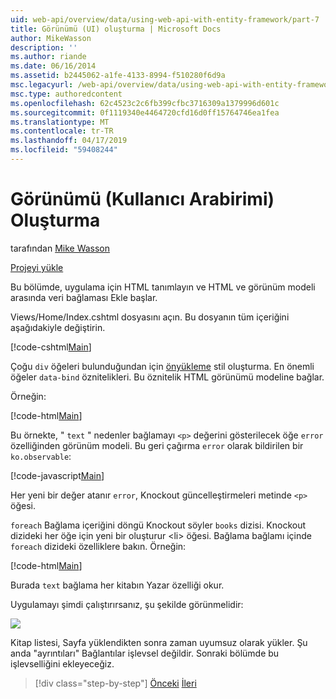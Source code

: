```yaml
---
uid: web-api/overview/data/using-web-api-with-entity-framework/part-7
title: Görünümü (UI) oluşturma | Microsoft Docs
author: MikeWasson
description: ''
ms.author: riande
ms.date: 06/16/2014
ms.assetid: b2445062-a1fe-4133-8994-f510280f6d9a
msc.legacyurl: /web-api/overview/data/using-web-api-with-entity-framework/part-7
msc.type: authoredcontent
ms.openlocfilehash: 62c4523c2c6fb399cfbc3716309a1379996d601c
ms.sourcegitcommit: 0f1119340e4464720cfd16d0ff15764746ea1fea
ms.translationtype: MT
ms.contentlocale: tr-TR
ms.lasthandoff: 04/17/2019
ms.locfileid: "59408244"
---
```

# <a name="create-the-view-ui"></a>Görünümü (Kullanıcı Arabirimi) Oluşturma

tarafından [Mike Wasson](https://github.com/MikeWasson)

[Projeyi yükle](https://github.com/MikeWasson/BookService)

Bu bölümde, uygulama için HTML tanımlayın ve HTML ve görünüm modeli arasında veri bağlaması Ekle başlar.

Views/Home/Index.cshtml dosyasını açın. Bu dosyanın tüm içeriğini aşağıdakiyle değiştirin.

[!code-cshtml[Main](part-7/samples/sample1.cshtml)]

Çoğu `div` öğeleri bulunduğundan için [önyükleme](http://getbootstrap.com/) stil oluşturma. En önemli öğeler `data-bind` öznitelikleri. Bu öznitelik HTML görünümü modeline bağlar.

Örneğin:

[!code-html[Main](part-7/samples/sample2.html)]

Bu örnekte, &quot; `text` &quot; nedenler bağlamayı `<p>` değerini gösterilecek öğe `error` özelliğinden görünüm modeli. Bu geri çağırma `error` olarak bildirilen bir `ko.observable`:

[!code-javascript[Main](part-7/samples/sample3.js)]

Her yeni bir değer atanır `error`, Knockout güncelleştirmeleri metinde `<p>` öğesi.

`foreach` Bağlama içeriğini döngü Knockout söyler `books` dizisi. Knockout dizideki her öğe için yeni bir oluşturur &lt;li&gt; öğesi. Bağlama bağlamı içinde `foreach` dizideki özelliklere bakın. Örneğin:

[!code-html[Main](part-7/samples/sample4.html)]

Burada `text` bağlama her kitabın Yazar özelliği okur.

Uygulamayı şimdi çalıştırırsanız, şu şekilde görünmelidir:

![](part-7/_static/image1.png)

Kitap listesi, Sayfa yüklendikten sonra zaman uyumsuz olarak yükler. Şu anda &quot;ayrıntıları&quot; Bağlantılar işlevsel değildir. Sonraki bölümde bu işlevselliğini ekleyeceğiz.

> [!div class="step-by-step"]
> [Önceki](part-6.md)
> [İleri](part-8.md)
